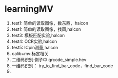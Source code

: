 # learningMV
1. test1: 简单的读取图像，数东西，halcon
2. test1: 简单的读取图像，找圆,halcon
3. test3: 模板匹配实验,halcon
4. test4: OCR实验,halcon
5. test5: ICpin测量,halcon
6. calib+mv:标定相关 
7. 二维码识别:例子中 qrcode_simple.hev
8. 一维码识别： try_to_find_bar_code，find_bar_code
9. 
